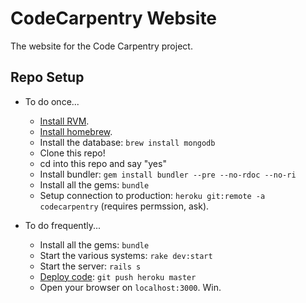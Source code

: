 # CodeCarpentry Website

The website for the Code Carpentry project.

## Repo Setup
* To do once...
    * [Install RVM](http://beginrescueend.com/rvm/install/).
    * [Install homebrew](https://github.com/mxcl/homebrew/wiki/installation).
    * Install the database: `brew install mongodb`
    * Clone this repo!
    * cd into this repo and say "yes"
    * Install bundler: `gem install bundler --pre --no-rdoc --no-ri`
    * Install all the gems: `bundle`
    * Setup connection to production: `heroku git:remote -a codecarpentry` (requires permssion, ask).

* To do frequently...
    * Install all the gems: `bundle`
    * Start the various systems: `rake dev:start`
    * Start the server: `rails s`
    * [Deploy code](https://devcenter.heroku.com/articles/git): `git push heroku master`
    * Open your browser on `localhost:3000`. Win.
